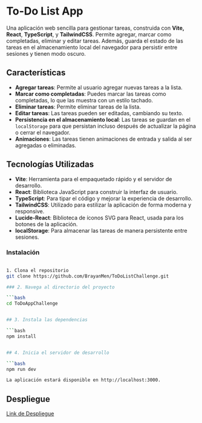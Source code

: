# To-Do List App

Una aplicación web sencilla para gestionar tareas, construida con **Vite,** **React**, **TypeScript**, y **TailwindCSS**. Permite agregar, marcar como completadas, eliminar y editar tareas. Además, guarda el estado de las tareas en el almacenamiento local del navegador para persistir entre sesiones y tienen modo oscuro.

## Características

- **Agregar tareas**: Permite al usuario agregar nuevas tareas a la lista.
- **Marcar como completadas**: Puedes marcar las tareas como completadas, lo que las muestra con un estilo tachado.
- **Eliminar tareas**: Permite eliminar tareas de la lista.
- **Editar tareas**: Las tareas pueden ser editadas, cambiando su texto.
- **Persistencia en el almacenamiento local**: Las tareas se guardan en el `localStorage` para que persistan incluso después de actualizar la página o cerrar el navegador.
- **Animaciones**: Las tareas tienen animaciones de entrada y salida al ser agregadas o eliminadas.

## Tecnologías Utilizadas

- **Vite**: Herramienta para el empaquetado rápido y el servidor de desarrollo.
- **React**: Biblioteca JavaScript para construir la interfaz de usuario.
- **TypeScript**: Para tipar el código y mejorar la experiencia de desarrollo.
- **TailwindCSS**: Utilizado para estilizar la aplicación de forma moderna y responsive.
- **Lucide-React**: Biblioteca de íconos SVG para React, usada para los botones de la aplicación.
- **localStorage**: Para almacenar las tareas de manera persistente entre sesiones.

### Instalación

```bash

1. Clona el repositorio
git clone https://github.com/BrayanMen/ToDoListChallenge.git

### 2. Navega al directorio del proyecto

```bash
cd ToDoAppChallenge


## 3. Instala las dependencias

```bash
npm install


## 4. Inicia el servidor de desarrollo

```bash
npm run dev

La aplicación estará disponible en http://localhost:3000.
```

## Despliegue

[Link de Despliegue](https://to-do-list-challenge-plum.vercel.app/)

